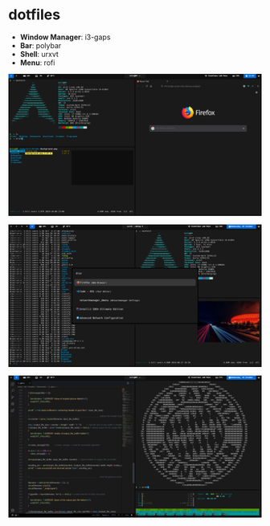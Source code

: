 # dotfiles

- **Window Manager**: i3-gaps
- **Bar**: polybar
- **Shell**: urxvt
- **Menu**: rofi

![Screenshot](https://github.com/089kili/dotfiles/blob/master/screenshots/2019-10-09-214923_1920x1080_scrot.png)

![Screenshot](https://github.com/089kili/dotfiles/blob/master/screenshots/2019-10-09-224832_1920x1080_scrot.png)

![Screenshot](https://github.com/089kili/dotfiles/blob/master/screenshots/2019-10-09-215603_1920x1080_scrot.png)
